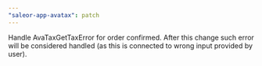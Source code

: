 ```yaml
---
"saleor-app-avatax": patch
---
```


Handle AvaTaxGetTaxError for order confirmed. After this change such error will be considered handled (as this is connected to wrong input provided by user).
